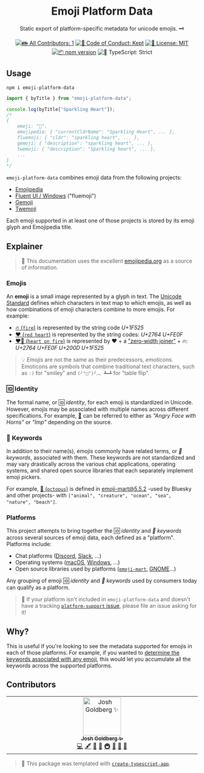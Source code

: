 <h1 align="center">Emoji Platform Data</h1>

<p align="center">Static export of platform-specific metadata for unicode emojis. 🗝️</p>

<p align="center">
	<!-- prettier-ignore-start -->
	<!-- ALL-CONTRIBUTORS-BADGE:START - Do not remove or modify this section -->
	<a href="#contributors" target="_blank"><img alt="👪 All Contributors: 1" src="https://img.shields.io/badge/%F0%9F%91%AA_all_contributors-1-21bb42.svg" /></a>
<!-- ALL-CONTRIBUTORS-BADGE:END -->
	<!-- prettier-ignore-end -->
	<a href="https://github.com/JoshuaKGoldberg/emoji-platform-data/blob/main/.github/CODE_OF_CONDUCT.md" target="_blank"><img alt="🤝 Code of Conduct: Kept" src="https://img.shields.io/badge/%F0%9F%A4%9D_code_of_conduct-kept-21bb42" /></a>
	<a href="https://github.com/JoshuaKGoldberg/emoji-platform-data/blob/main/LICENSE.md" target="_blank"><img alt="📝 License: MIT" src="https://img.shields.io/badge/%F0%9F%93%9D_license-MIT-21bb42.svg"></a>
	<a href="http://npmjs.com/package/emoji-platform-data"><img alt="📦 npm version" src="https://img.shields.io/npm/v/emoji-platform-data?color=21bb42&label=%F0%9F%93%A6%20npm" /></a>
	<img alt="💪 TypeScript: Strict" src="https://img.shields.io/badge/%F0%9F%92%AA_typescript-strict-21bb42.svg" />
</p>

## Usage

```shell
npm i emoji-platform-data
```

```ts
import { byTitle } from "emoji-platform-data";

console.log(byTitle["Sparkling Heart"]);
/*
{
	emoji: "💖",
	emojipedia: { "currentCldrName": "Sparkling Heart", ... },
	fluemoji: { "cldr": "sparkling heart", ... },
	gemoji: { "description": "sparkling heart", ... },
	twemoji: { "description": "Sparkling heart", ... },
	...
}
*/
```

`emoji-platform-data` combines emoji data from the following projects:

- [Emojipedia](https://github.com/JoshuaKGoldberg/emojipedia)
- [Fluent UI / Windows](https://github.com/microsoft/fluentui-emoji) ("fluemoji")
- [Gemoji](https://github.com/wooorm/gemoji)
- [Twemoji](https://raw.githubusercontent.com/twitter/twemoji-parser)

Each emoji supported in at least one of those projects is stored by its emoji glyph and Emojipedia title.

## Explainer

> 📙 This documentation uses the excellent [emojipedia.org](https://emojipedia.org) as a source of information.

### Emojis

An **emoji** is a small image represented by a glyph in text.
The [Unicode Standard](https://unicode.org/standard/standard.html) defines which characters in text map to which emojis, as well as how combinations of emoji characters combine to more emojis.
For example:

- [🔥 (`fire`)](https://emojipedia.org/fire) is represented by the string code _U+1F525_
- [❤️ (`red heart`)](https://emojipedia.org/red-heart) is represented by the string codes: _U+2764_ _U+FE0F_
- [❤️‍🔥 (`heart on fire`)](https://emojipedia.org/heart-on-fire) is represented by ❤️ + a ["zero-width joiner"](https://emojipedia.org/zero-width-joiner) + 🔥: _U+2764 U+FE0F U+200D U+1F525_

> 💡 _Emojis_ are not the same as their predecessors, _emoticons_.
> Emoticons are symbols that combine traditional text characters, such as `:)` for "smiley" and `(╯°□°)╯︵ ┻━┻` for "table flip".

### 🆔 Identity

The formal name, or 🆔 _identity_, for each emoji is standardized in Unicode.
However, emojis may be associated with multiple names across different specifications.
For example, [👿](https://emojipedia.org/angry-face-with-horns) can be referred to either as _"Angry Face with Horns"_ or _"Imp"_ depending on the source.

### 🔗 Keywords

In addition to their name(s), emojis commonly have related terms, or _🔗 keywords_, associated with them.
These keywords are not standardized and may vary drastically across the various chat applications, operating systems, and shared open source libraries that each separately implement emoji pickers.

For example, [🐙 (`octopus`)](https://emojipedia.org/octopus) is defined in [emoji-mart@5.5.2](https://github.com/missive/emoji-mart/tree/21a2708be931c0dd16d6d0e96b47a45503576ac5/) -used by Bluesky and other projects- with `["animal", "creature", "ocean", "sea", "nature", "beach"]`.

### Platforms

This project attempts to bring together the 🆔 _identity_ and _🔗 keywords_ across several sources of emoji data, each defined as a "platform".
Platforms include:

- Chat platforms ([Discord](https://github.com/JoshuaKGoldberg/emoji-platform-data/issues/16), [Slack](https://github.com/JoshuaKGoldberg/emoji-platform-data/issues/7), ...)
- Operating systems ([macOS](https://github.com/JoshuaKGoldberg/emoji-platform-data/issues/5), [Windows](https://github.com/JoshuaKGoldberg/emoji-platform-data/issues/6), ...)
- Open source libraries used by platforms ([`emoji-mart`](https://github.com/JoshuaKGoldberg/emoji-platform-data/issues/14), [GNOME](https://github.com/JoshuaKGoldberg/emoji-platform-data/issues/9)...)

Any grouping of emoji 🆔 _identity_ and _🔗 keywords_ used by consumers today can qualify as a platform.

> 🚀 If your platform isn't included in `emoji-platform-data` and doesn't have a tracking [`platform-support` issue](https://github.com/JoshuaKGoldberg/emoji-platform-data/issues?q=is%3Aissue+is%3Aopen+label%3A%22platform+support%22), please file an issue asking for it!

## Why?

This is useful if you're looking to see the metadata supported for emojis in each of those platforms.
For example, if you wanted to [determine the keywords associated with any emoji](https://github.com/muan/emojilib/issues/194), this would let you accumulate all the keywords across the supported platforms.

## Contributors

<!-- spellchecker: disable -->
<!-- ALL-CONTRIBUTORS-LIST:START - Do not remove or modify this section -->
<!-- prettier-ignore-start -->
<!-- markdownlint-disable -->
<table>
  <tbody>
    <tr>
      <td align="center" valign="top" width="14.28%"><a href="http://www.joshuakgoldberg.com/"><img src="https://avatars.githubusercontent.com/u/3335181?v=4?s=100" width="100px;" alt="Josh Goldberg ✨"/><br /><sub><b>Josh Goldberg ✨</b></sub></a><br /><a href="https://github.com/JoshuaKGoldberg/emoji-platform-data/commits?author=JoshuaKGoldberg" title="Code">💻</a> <a href="#content-JoshuaKGoldberg" title="Content">🖋</a> <a href="https://github.com/JoshuaKGoldberg/emoji-platform-data/commits?author=JoshuaKGoldberg" title="Documentation">📖</a> <a href="#ideas-JoshuaKGoldberg" title="Ideas, Planning, & Feedback">🤔</a> <a href="#infra-JoshuaKGoldberg" title="Infrastructure (Hosting, Build-Tools, etc)">🚇</a> <a href="#maintenance-JoshuaKGoldberg" title="Maintenance">🚧</a> <a href="#projectManagement-JoshuaKGoldberg" title="Project Management">📆</a> <a href="#tool-JoshuaKGoldberg" title="Tools">🔧</a></td>
    </tr>
  </tbody>
</table>

<!-- markdownlint-restore -->
<!-- prettier-ignore-end -->

<!-- ALL-CONTRIBUTORS-LIST:END -->
<!-- spellchecker: enable -->

<!-- You can remove this notice if you don't want it 🙂 no worries! -->

> 💙 This package was templated with [`create-typescript-app`](https://github.com/JoshuaKGoldberg/create-typescript-app).
